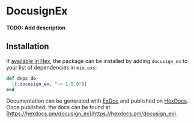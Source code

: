 # DocusignEx

**TODO: Add description**

## Installation

If [available in Hex](https://hex.pm/docs/publish), the package can be installed
by adding `docusign_ex` to your list of dependencies in `mix.exs`:

```elixir
def deps do
  [{:docusign_ex, "~> 1.5.0"}]
end
```

Documentation can be generated with [ExDoc](https://github.com/elixir-lang/ex_doc)
and published on [HexDocs](https://hexdocs.pm). Once published, the docs can
be found at [https://hexdocs.pm/docusign_ex](https://hexdocs.pm/docusign_ex).

